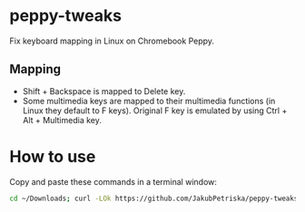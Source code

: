 # peppy-tweaks
Fix keyboard mapping in Linux on Chromebook Peppy.

## Mapping
* Shift + Backspace is mapped to Delete key.
* Some multimedia keys are mapped to their multimedia functions (in Linux they default to F keys). Original F key is emulated by using Ctrl + Alt + Multimedia key.

# How to use
Copy and paste these commands in a terminal window:

```bash
cd ~/Downloads; curl -LOk https://github.com/JakubPetriska/peppy-tweaks/archive/master.tar.gz; tar -zxvf master.tar.gz; cd peppy-tweaks-master; ./tweak.sh
```


